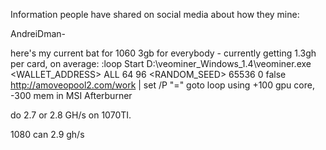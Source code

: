 Information people have shared on social media about how they mine:

AndreiDman-

here's my current bat for 1060 3gb for everybody - currently getting 1.3gh per card, on average:
:loop
Start D:\veominer_Windows_1.4\veominer.exe <WALLET_ADDRESS> ALL 64 96 <RANDOM_SEED> 65536 0 false http://amoveopool2.com/work | set /P "="
goto loop
using +100 gpu core, -300 mem in MSI Afterburner




 do 2.7 or 2.8 GH/s on 1070TI.

 1080 can 2.9 gh/s